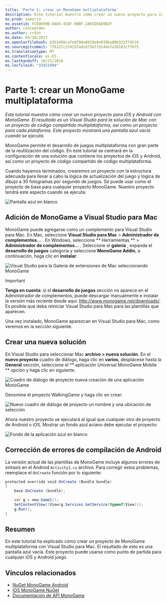 ```yaml
---
title: 'Parte 1: crear un MonoGame multiplataforma'
description: Este tutorial muestra cómo crear un nuevo proyecto para iOS y Android con MonoGame. El resultado es un Visual Studio para la solución de Mac con un proyecto de código compartido multiplataforma, así como un proyecto para cada plataforma. Este proyecto mostrará una pantalla azul vacía cuando se ejecuta.
ms.prod: xamarin
ms.assetid: FC69E69B-04D4-45DF-9BBF-2A6CDEAD9B2F
author: conceptdev
ms.author: crdun
ms.date: 03/28/2017
ms.openlocfilehash: 82b1408cafedf98a8619e8e039ba00b332f74516
ms.sourcegitcommit: 7f6127c2f425fadc675b77d14de7a36103cff675
ms.translationtype: MT
ms.contentlocale: es-ES
ms.lasthandoff: 10/25/2018
ms.locfileid: "33921994"
---
```

# <a name="part-1--creating-a-cross-platform-monogame"></a>Parte 1: crear un MonoGame multiplataforma

_Este tutorial muestra cómo crear un nuevo proyecto para iOS y Android con MonoGame. El resultado es un Visual Studio para la solución de Mac con un proyecto de código compartido multiplataforma, así como un proyecto para cada plataforma. Este proyecto mostrará una pantalla azul vacía cuando se ejecuta._

MonoGame permite el desarrollo de juegos multiplataforma con gran parte de la reutilización del código. En este tutorial se centrará en la configuración de una solución que contiene los proyectos de iOS y Android, así como un proyecto de código compartido de código multiplataforma.

Cuando hayamos terminados, crearemos un proyecto con la estructura adecuada para llevar a cabo la lógica de actualización del juego y lógica de dibujo a 30 fotogramas por segundo de juegos. Se puede usar como el proyecto de base para cualquier proyecto MonoGame. Nuestro proyecto tendrá este aspecto cuando se ejecuta:

![Pantalla azul en blanco](part1-images/image1.png)

## <a name="adding-monogame-to-visual-studio-for-mac"></a>Adición de MonoGame a Visual Studio para Mac

MonoGame puede agregarse como un complemento para Visual Studio para Mac. En Mac, seleccione **Visual Studio para Mac** > **Administrador de complementos...**  . En Windows, seleccione ** Herramientas ** > **Administrador de complementos...**  . Seleccione el **galería** , expanda el **desarrollo de juegos** categoría y seleccione **MonoGame Addin**, a continuación, haga clic en **instalar**:

![Visual Studio para la Galería de extensiones de Mac seleccionando MonoGame](part1-images/image2.png)

> [!IMPORTANT]
> **Tenga en cuenta**: si el **desarrollo de juegos** sección no aparece en el Administrador de complementos, puede descargar manualmente e instalar la versión más reciente desde aquí: http://www.monogame.net/downloads/. Es posible que deba reiniciar Visual Studio para Mac para las plantillas que aparecen.

Una vez instalado, MonoGame aparezcan en Visual Studio para Mac, como veremos en la sección siguiente.

## <a name="creating-a-new-solution"></a>Crear una nueva solución

En Visual Studio para seleccionar Mac **archivo > nueva solución**. En el **nuevo proyecto** cuadro de diálogo, haga clic en **varios**, desplácese hasta la **General** sección, seleccione el ** aplicación Universal MonoGame Mobile ** opción y haga clic en siguiente.

![Cuadro de diálogo de proyecto nueva creación de una aplicación MonoGame](part1-images/image3.png)

Denomine el proyecto WalkingGame y haga clic en crear:

![Nuevo cuadro de diálogo de proyecto un nombre y una ubicación de selección](part1-images/image4.png)

Ahora nuestro proyecto se ejecutará al igual que cualquier otro de proyecto de Android o iOS. Mostrar un fondo azul aciano debe ejecutar el proyecto:

![Fondo de la aplicación azul en blanco](part1-images/image5.png)

## <a name="fixing-android-compile-errors"></a>Corrección de errores de compilación de Android

La versión actual de las plantillas de MonoGame incluye algunos errores de sintaxis en el Android `Activity1.cs` archivo. Para corregir estos problemas, reemplace el `OnCreate` función por lo siguiente:

```csharp
protected override void OnCreate (Bundle bundle)
{
    base.OnCreate (bundle);

    var g = new Game1();
    SetContentView((View)g.Services.GetService(typeof(View)));
    g.Run();
}
```

## <a name="summary"></a>Resumen

En este tutorial ha explicado cómo crear un proyecto de MonoGame multiplataforma con Visual Studio para Mac. El resultado de esto es una pantalla azul vacía. Este proyecto puede usarse como punto de partida para cualquier iOS y Android juego.

## <a name="related-links"></a>Vínculos relacionados

- [NuGet MonoGame Android](https://www.nuget.org/packages/MonoGame.Framework.Android/)
- [IOS MonoGame NuGet](https://www.nuget.org/packages/MonoGame.Framework.iOS/)
- [Documentación de API MonoGame](http://www.monogame.net/documentation/?page=main)
